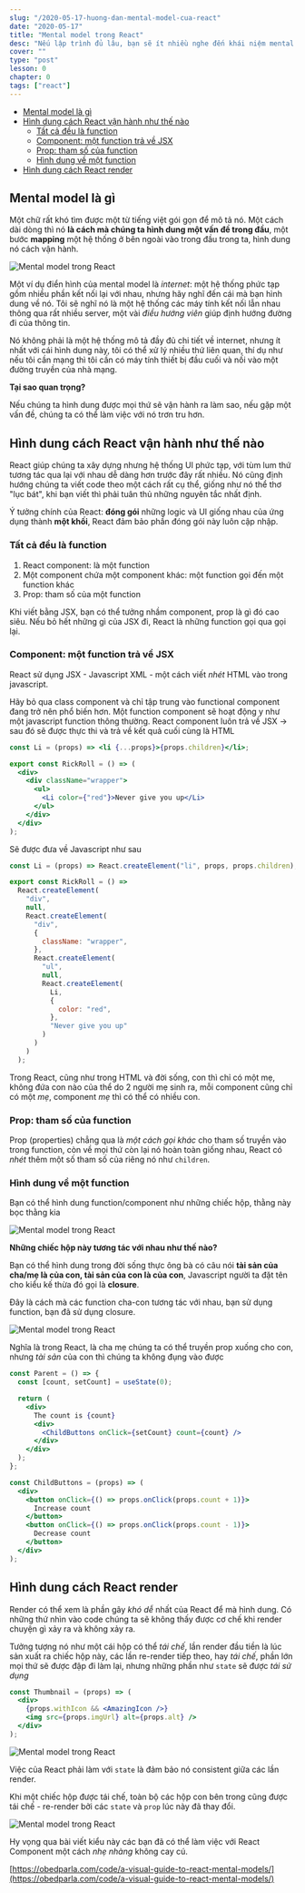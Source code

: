 ```yaml
---
slug: "/2020-05-17-huong-dan-mental-model-cua-react"
date: "2020-05-17"
title: "Mental model trong React"
desc: "Nếu lập trình đủ lâu, bạn sẽ ít nhiều nghe đến khái niệm mental model, và nếu bạn đã và đang viết React, bạn càng thấy thuật ngữ này xuất hiện rất nhiều. Đây là một khái niệm không chỉ trong hữu dụng trong React, mà nó còn là chìa khóa để bạn tự tin khi làm việc với những thư viện như React."
cover: ""
type: "post"
lesson: 0
chapter: 0
tags: ["react"]
---
```


<!-- TOC -->

- [Mental model là gì](#mental-model-là-gì)
- [Hình dung cách React vận hành như thế nào](#hình-dung-cách-react-vận-hành-như-thế-nào)
  - [Tất cả đều là function](#tất-cả-đều-là-function)
  - [Component: một function trả về JSX](#component-một-function-trả-về-jsx)
  - [Prop: tham số của function](#prop-tham-số-của-function)
  - [Hình dung về một function](#hình-dung-về-một-function)
- [Hình dung cách React render](#hình-dung-cách-react-render)

<!-- /TOC -->

## Mental model là gì

Một chữ rất khó tìm được một từ tiếng việt gói gọn để mô tả nó. Một cách dài dòng thì nó **là cách mà chúng ta hình dung một vấn đề trong đầu**, một bước **mapping** một hệ thống ở bên ngoài vào trong đầu trong ta, hình dung nó cách vận hành.

![Mental model trong React](https://obedparla.com/static/d3c5f4f4adcb11d610da2a9dd9b38ce5/601b1/mental-models-representation.webp)

Một ví dụ điển hình của mental model là _internet_: một hệ thống phức tạp gồm nhiều phần kết nối lại với nhau, nhưng hãy nghĩ đến cái mà bạn hình dung về nó. Tôi sẽ nghĩ nó là một hệ thống các máy tính kết nối lẫn nhau thông qua rất nhiều server, một vài _điều hướng viên_ giúp định hướng đường đi của thông tin.

Nó không phải là một hệ thống mô tả đầy đủ chi tiết về internet, nhưng ít nhất với cái hình dung này, tôi có thể xử lý nhiều thứ liên quan, thí dụ như nếu tôi cần mạng thì tôi cần có máy tính thiết bị đầu cuối và nối vào một đường truyền của nhà mạng.

**Tại sao quan trọng?**

Nếu chúng ta hình dung được mọi thứ sẽ vận hành ra làm sao, nếu gặp một vấn đề, chúng ta có thể làm việc với nó trơn tru hơn.

## Hình dung cách React vận hành như thế nào

React giúp chúng ta xây dựng nhưng hệ thống UI phức tạp, với tùm lum thứ tương tác qua lại với nhau dễ dàng hơn trước đây rất nhiều. Nó cũng định hướng chúng ta viết code theo một cách rất cụ thể, giống như nó thể thơ "lục bát", khi bạn viết thì phải tuân thủ những nguyên tắc nhất định.

Ý tưởng chính của React: **đóng gói** những logic và UI giống nhau của ứng dụng thành **một khối**, React đảm bảo phần đóng gói này luôn cập nhập.

### Tất cả đều là function

1. React component: là một function
2. Một component chứa một component khác: một function gọi đến một function khác
3. Prop: tham số của một function

Khi viết bằng JSX, bạn có thể tưởng nhầm component, prop là gì đó cao siêu. Nếu bỏ hết những gì của JSX đi, React là những function gọi qua gọi lại.

### Component: một function trả về JSX

React sử dụng JSX - Javascript XML - một cách viết _nhét_ HTML vào trong javascript.

Hãy bỏ qua class component và chỉ tập trung vào functional component đang trở nên phổ biến hơn. Một function component sẽ hoạt động y như một javascript function thông thường. React component luôn trả về JSX -> sau đó sẽ được thực thi và trả về kết quả cuối cùng là HTML

```jsx
const Li = (props) => <li {...props}>{props.children}</li>;

export const RickRoll = () => (
  <div>
    <div className="wrapper">
      <ul>
        <Li color={"red"}>Never give you up</Li>
      </ul>
    </div>
  </div>
);
```

Sẽ được đưa về Javascript như sau

```jsx
const Li = (props) => React.createElement("li", props, props.children);

export const RickRoll = () =>
  React.createElement(
    "div",
    null,
    React.createElement(
      "div",
      {
        className: "wrapper",
      },
      React.createElement(
        "ul",
        null,
        React.createElement(
          Li,
          {
            color: "red",
          },
          "Never give you up"
        )
      )
    )
  );
```

Trong React, cũng như trong HTML và đời sống, con thì chỉ có một mẹ, không đứa con nào của thể do 2 người mẹ sinh ra, mỗi component cũng chỉ có một _mẹ_, component _mẹ_ thì có thể có nhiều con.

### Prop: tham số của function

Prop (properties) chẳng qua là _một cách gọi khác_ cho tham số truyền vào trong function, còn về mọi thứ còn lại nó hoàn toàn giống nhau, React có _nhét_ thêm một số tham số của riêng nó như `children`.

### Hình dung về một function

Bạn có thể hình dung function/component như những chiếc hộp, thằng này bọc thằng kia

![Mental model trong React](https://obedparla.com/static/cf7892f6a3db2815d6c502fe74538e4a/1f85e/box-inside-box.webp)

**Những chiếc hộp này tương tác với nhau như thế nào?**

Bạn có thể hình dung trong đời sống thực ông bà có câu nói **tài sản của cha/mẹ là của con, tài sản của con là của con**, Javascript người ta đặt tên cho kiểu kế thừa đó gọi là **closure**.

Đây là cách mà các function cha-con tương tác với nhau, bạn sử dụng function, bạn đã sử dụng closure.

![Mental model trong React](https://obedparla.com/static/96f403cd585425c1057214447165bbbe/ffce4/data-flow.webp)

Nghĩa là trong React, là cha mẹ chúng ta có thể truyền prop xuống cho con, nhưng _tài sản_ của con thì chúng ta không đụng vào được

```jsx
const Parent = () => {
  const [count, setCount] = useState(0);

  return (
    <div>
      The count is {count}
      <div>
        <ChildButtons onClick={setCount} count={count} />
      </div>
    </div>
  );
};

const ChildButtons = (props) => (
  <div>
    <button onClick={() => props.onClick(props.count + 1)}>
      Increase count
    </button>
    <button onClick={() => props.onClick(props.count - 1)}>
      Decrease count
    </button>
  </div>
);
```

## Hình dung cách React render

Render có thể xem là phần gây _khó dễ_ nhất của React để mà hình dung. Có những thứ nhìn vào code chúng ta sẽ không thấy được cơ chế khi render chuyện gì xảy ra và không xảy ra.

Tưởng tượng nó như một cái hộp có thể _tái chế_, lần render đầu tiền là lúc sản xuất ra chiếc hộp này, các lần re-render tiếp theo, hay _tái chế_, phần lớn mọi thứ sẽ được đập đi làm lại, nhưng những phần như `state` sẽ được _tái sử dụng_

```jsx
const Thumbnail = (props) => (
  <div>
    {props.withIcon && <AmazingIcon />}
    <img src={props.imgUrl} alt={props.alt} />
  </div>
);
```

![Mental model trong React](https://obedparla.com/static/78de62863da9bd4c40c588c294167031/ffce4/react-rendering-mental-model.webp)

Việc của React phải làm với `state` là đảm bảo nó consistent giữa các lần render.

Khi một chiếc hộp được tái chế, toàn bộ các hộp con bên trong cũng được tái chế - re-render bởi các `state` và `prop` lúc này đã thay đổi.

![Mental model trong React](https://obedparla.com/static/267768646d810a0032728d222c3f13a5/ffce4/react-rendering-mental-model-full.webp)

Hy vọng qua bài viết kiểu này các bạn đã có thể làm việc với React Component một cách _nhẹ nhàng_ không cay cú.

[https://obedparla.com/code/a-visual-guide-to-react-mental-models/](https://obedparla.com/code/a-visual-guide-to-react-mental-models/)
